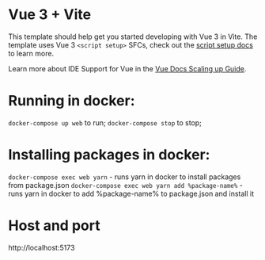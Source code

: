 # Vue 3 + Vite

This template should help get you started developing with Vue 3 in Vite. The template uses Vue 3 `<script setup>` SFCs, check out the [script setup docs](https://v3.vuejs.org/api/sfc-script-setup.html#sfc-script-setup) to learn more.

Learn more about IDE Support for Vue in the [Vue Docs Scaling up Guide](https://vuejs.org/guide/scaling-up/tooling.html#ide-support).

# Running in docker:
`docker-compose up web` to run;
`docker-compose stop` to stop;

# Installing packages in docker:
`docker-compose exec web yarn` - runs yarn in docker to install packages from package.json
`docker-compose exec web yarn add %package-name%` - runs yarn in docker to add %package-name% to package.json and install it

# Host and port
http://localhost:5173
